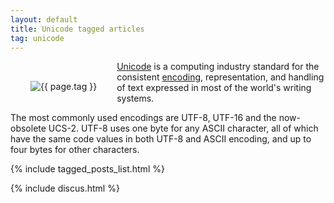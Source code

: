 ```yaml
---
layout: default
title: Unicode tagged articles
tag: unicode
---
```


<div style="float: left; margin: 2.0rem;">
	<img src="/public/images/{{ page.tag }}.png" style="max-width: 10rem;" alt="{{ page.tag }}" />
</div>

[Unicode](http://en.wikipedia.org/wiki/Unicode) is a computing industry standard for the consistent [encoding](/tag/encoding), representation, and handling of text expressed in most of the world's writing systems.

The most commonly used encodings are UTF-8, UTF-16 and the now-obsolete UCS-2. UTF-8 uses one byte for any ASCII character, all of which have the same code values in both UTF-8 and ASCII encoding, and up to four bytes for other characters.

{% include tagged_posts_list.html %}

{% include discus.html %}
